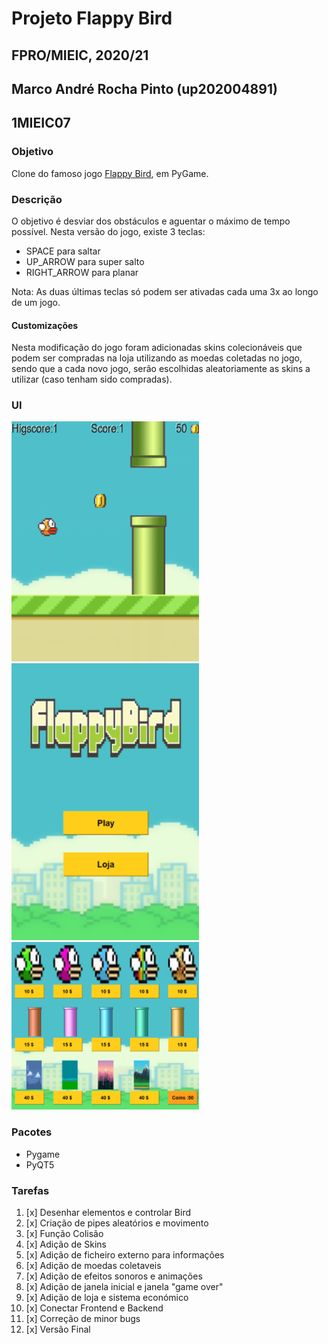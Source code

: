 # Projeto Flappy Bird
## FPRO/MIEIC, 2020/21
## Marco André Rocha Pinto (up202004891)
## 1MIEIC07

### Objetivo

Clone do famoso jogo [Flappy Bird](https://flappybird.io/), em PyGame.

### Descrição

O objetivo é desviar dos obstáculos e aguentar o máximo de tempo possível.
Nesta versão do jogo, existe 3 teclas:
- SPACE para saltar
- UP_ARROW para super salto
- RIGHT_ARROW para planar

Nota: As duas últimas teclas só podem ser ativadas cada uma 3x ao longo de um jogo.

#### Customizações
Nesta modificação do jogo foram adicionadas skins colecionáveis que podem ser compradas na loja utilizando as moedas coletadas no jogo, sendo que a cada novo jogo, serão escolhidas aleatoriamente as skins a utilizar (caso tenham sido compradas).

### UI
<img src="https://github.com/Mark21-03/Flappy-Bird/blob/main/src/assets/ui.jpg" width="300" />      <img src="https://github.com/Mark21-03/Flappy-Bird/blob/main/src/assets/ui1.jpg" width="300" />       <img src="https://github.com/Mark21-03/Flappy-Bird/blob/main/src/assets/ui2.jpg" width="300" />

### Pacotes

- Pygame
- PyQT5


### Tarefas

1. [x] Desenhar elementos e controlar Bird
2. [x] Criação de pipes aleatórios e movimento
3. [x] Função Colisão
4. [x] Adição de Skins 
5. [x] Adição de ficheiro externo para informações
6. [x] Adição de moedas coletaveis
7. [x] Adição de efeitos sonoros e animações
8. [x] Adição de janela inicial e janela "game over"
9. [x] Adição de loja e sistema económico
10. [x] Conectar Frontend e Backend
11. [x] Correção de minor bugs
12. [x] Versão Final
